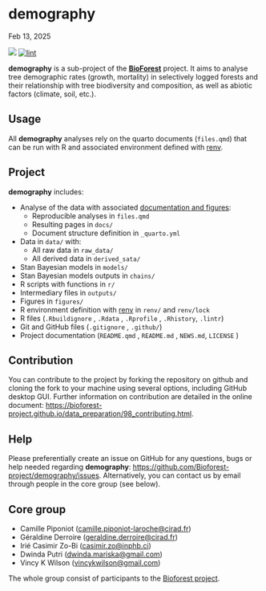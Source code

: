 # demography

Feb 13, 2025

[![](https://www.repostatus.org/badges/latest/wip.svg)](https://www.repostatus.org/#wip)
[![lint](https://github.com/Bioforest-project/demography/workflows/lint/badge.svg)](https://github.com/Bioforest-project/demography/actions?query=workflow%3Alint)

**demography** is a sub-project of the
[**BioForest**](https://github.com/Bioforest-project) project. It aims
to analyse tree demographic rates (growth, mortality) in selectively
logged forests and their relationship with tree biodiversity and
composition, as well as abiotic factors (climate, soil, etc.).

## Usage

All **demography** analyses rely on the quarto documents (`files.qmd`)
that can be run with R and associated environment defined with
[renv](#0).

## Project

**demography** includes:

- Analyse of the data with associated [documentation and
  figures](https://bioforest-project.github.io/demography/):
  - Reproducible analyses in `files.qmd`
  - Resulting pages in `docs/`
  - Document structure definition in `_quarto.yml`
- Data in `data/` with:
  - All raw data in `raw_data/`
  - All derived data in `derived_sata/`
- Stan Bayesian models in `models/`
- Stan Bayesian models outputs in `chains/`
- R scripts with functions in `r/`
- Intermediary files in `outputs/`
- Figures in `figures/`
- R environment definition with
  [renv](https://rstudio.github.io/renv/articles/renv.html) in `renv/`
  and `renv/lock`
- R files (`.Rbuildignore` , `.Rdata` , `.Rprofile` , `.Rhistory`,
  `.lintr`)
- Git and GitHub files (`.gitignore` , `.github/`)
- Project documentation (`README.qmd` , `README.md` , `NEWS.md`,
  `LICENSE` )

## Contribution

You can contribute to the project by forking the repository on github
and cloning the fork to your machine using several options, including
GitHub desktop GUI. Further information on contribution are detailed in
the online document:
<https://bioforest-project.github.io/data_preparation/98_contributing.html>.

## Help

Please preferentially create an issue on GitHub for any questions, bugs
or help needed regarding **demography**:
<a href="https://github.com/Bioforest-project/species/issues"
class="uri">https://github.com/Bioforest-project/demography/issues</a>.
Alternatively, you can contact us by email through people in the core
group (see below).

## Core group

- Camille Piponiot (camille.piponiot-laroche@cirad.fr)
- Géraldine Derroire (geraldine.derroire@cirad.fr)
- Irié Casimir Zo-Bi (casimir.zo@inphb.ci)
- Dwinda Putri (dwinda.mariska@gmail.com)
- Vincy K Wilson (vincykwilson@gmail.com)

The whole group consist of participants to the [Bioforest
project](https://www.fondationbiodiversite.fr/la-frb-en-action/programmes-et-projets/le-cesab/bioforest/).
